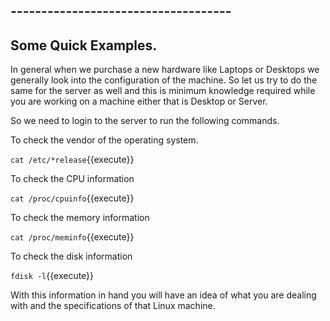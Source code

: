 ## ------------------------------------
## Some Quick Examples.

In general when we purchase a new hardware like Laptops or Desktops we generally look into the configuration of the machine. So let us try to do the same for the server as well and this is minimum knowledge required while you are working on a machine either that is Desktop or Server.


So we need to login to the server to run the following commands.

To check the vendor of the operating system.

`cat /etc/*release`{{execute}} 

To check the CPU information

`cat /proc/cpuinfo`{{execute}}

To check the memory information 

`cat /proc/meminfo`{{execute}}

To check the disk information

`fdisk -l`{{execute}}

With this information in hand you will have an idea of what you are dealing with and the specifications of that Linux machine.
